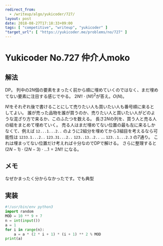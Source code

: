 ```yaml
---
redirect_from:
  - /writeup/algo/yukicoder/727/
layout: post
date: 2018-08-27T17:18:33+09:00
tags: [ "competitive", "writeup", "yukicoder" ]
"target_url": [ "https://yukicoder.me/problems/no/727" ]
---
```


# Yukicoder No.727 仲介人moko

## 解法

DP。
列中の$2N$個の要素をまったく前から順に埋めていくのではなく、まだ埋めてない要素に注目する感じでやる。
$2N!! \cdot (N!)^2$が答え。$O(N)$。

$N!$をそれぞれ後で書けることにして売りたい人も買いたい人も番号順に来るとしてよい。
誰が売った品物を誰が買うのか、売りたい人と買いたい人がどのような混ざり方で来るか、このふたつを数える。
長さ$2N$の列を、買う人と売る人の組をまとめて埋めていく。
売る人はまだ埋めてない位置の最も左に来るしかなくて、例えば `12...1...2..` のように$2$組分を埋めてから$3$組目を考えるなら可能性は `1233.1...2..` `123.31...2..` `123..13..2..` $\dots$ `123..1...2.3` の$7$通り。
これは埋まってない位置だけ考えれば十分なのでDPで解ける。
さらに整理すると $(2N - 1) \cdot (2N - 3) \cdot \dots 1 = 2N!!$ になる。

## メモ

なぜかまったく分からなかったです。でも典型

## 実装

``` python
#!/usr/bin/env python3
import random
MOD = 10 ** 9 + 7
n = int(input())
a = 1
for i in range(n):
    a = a * (2 * i + 1) * (i + 1) ** 2 % MOD
print(a)
```
